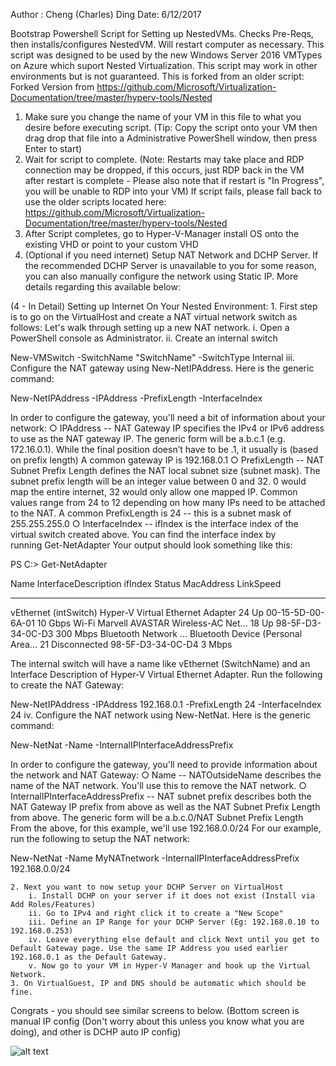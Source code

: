 Author     : Cheng (Charles) Ding
Date: 6/12/2017

Bootstrap Powershell Script for Setting up NestedVMs. Checks Pre-Reqs, then installs/configures NestedVM. Will restart computer as necessary. This script was designed to be used by the new Windows Server 2016 VMTypes on Azure which suport Nested Virtualization. This script may work in other environments but is not guaranteed. This is forked from an older script: Forked Version from https://github.com/Microsoft/Virtualization-Documentation/tree/master/hyperv-tools/Nested

1) Make sure you change the name of your VM in this file to what you desire before executing script. (Tip: Copy the script onto your VM then drag drop that file into a Administrative PowerShell window, then press Enter to start)
2) Wait for script to complete. (Note: Restarts may take place and RDP connection may be dropped, if this occurs, just RDP back in the VM after restart is complete - Please also note that if restart is "In Progress", you will be unable to RDP into your VM) If script fails, please fall back to use the older scripts located here: https://github.com/Microsoft/Virtualization-Documentation/tree/master/hyperv-tools/Nested
3) After Script completes, go to Hyper-V-Manager install OS onto the existing VHD or point to your custom VHD 
4) (Optional if you need internet) Setup NAT Network and DCHP Server. If the recommended DCHP Server is unavailable to you for some reason, you can also manually configure the network using Static IP. More details regarding this available below:


(4 - In Detail) Setting up Internet On Your Nested Environment:
	1. First step is to go on the VirtualHost and create a NAT virtual network switch as follows:
	Let's walk through setting up a new NAT network.
		i. Open a PowerShell console as Administrator.
		ii. Create an internal switch

New-VMSwitch -SwitchName "SwitchName" -SwitchType Internal
		iii. Configure the NAT gateway using New-NetIPAddress.
Here is the generic command:

New-NetIPAddress -IPAddress <NAT Gateway IP> -PrefixLength <NAT Subnet Prefix Length> -InterfaceIndex <ifIndex>

In order to configure the gateway, you'll need a bit of information about your network:
			○ IPAddress -- NAT Gateway IP specifies the IPv4 or IPv6 address to use as the NAT gateway IP.
The generic form will be a.b.c.1 (e.g. 172.16.0.1). While the final position doesn’t have to be .1, it usually is (based on prefix length)
A common gateway IP is 192.168.0.1
			○ PrefixLength -- NAT Subnet Prefix Length defines the NAT local subnet size (subnet mask). The subnet prefix length will be an integer value between 0 and 32.
0 would map the entire internet, 32 would only allow one mapped IP. Common values range from 24 to 12 depending on how many IPs need to be attached to the NAT.
A common PrefixLength is 24 -- this is a subnet mask of 255.255.255.0
			○ InterfaceIndex -- ifIndex is the interface index of the virtual switch created above.
You can find the interface index by running Get-NetAdapter
Your output should look something like this:

PS C:\> Get-NetAdapter

Name                  InterfaceDescription               ifIndex Status       MacAddress           LinkSpeed
----                  --------------------               ------- ------       ----------           ---------
vEthernet (intSwitch) Hyper-V Virtual Ethernet Adapter        24 Up           00-15-5D-00-6A-01      10 Gbps
Wi-Fi                 Marvell AVASTAR Wireless-AC Net...      18 Up           98-5F-D3-34-0C-D3     300 Mbps
Bluetooth Network ... Bluetooth Device (Personal Area...      21 Disconnected 98-5F-D3-34-0C-D4       3 Mbps

The internal switch will have a name like vEthernet (SwitchName) and an Interface Description of Hyper-V Virtual Ethernet Adapter.
Run the following to create the NAT Gateway:

New-NetIPAddress -IPAddress 192.168.0.1 -PrefixLength 24 -InterfaceIndex 24
		iv. Configure the NAT network using New-NetNat.
Here is the generic command:

New-NetNat -Name <NATOutsideName> -InternalIPInterfaceAddressPrefix <NAT subnet prefix>

In order to configure the gateway, you'll need to provide information about the network and NAT Gateway:
			○ Name -- NATOutsideName describes the name of the NAT network. You'll use this to remove the NAT network.
			○ InternalIPInterfaceAddressPrefix -- NAT subnet prefix describes both the NAT Gateway IP prefix from above as well as the NAT Subnet Prefix Length from above.
The generic form will be a.b.c.0/NAT Subnet Prefix Length
From the above, for this example, we'll use 192.168.0.0/24
For our example, run the following to setup the NAT network:

New-NetNat -Name MyNATnetwork -InternalIPInterfaceAddressPrefix 192.168.0.0/24
	
	2. Next you want to now setup your DCHP Server on VirtualHost
		i. Install DCHP on your server if it does not exist (Install via Add Roles/Features)
		ii. Go to IPv4 and right click it to create a "New Scope"
		iii. Define an IP Range for your DCHP Server (Eg: 192.168.0.10 to 192.168.0.253)
		iv. Leave everything else default and click Next until you get to Default Gateway page. Use the same IP Address you used earlier 192.168.0.1 as the Default Gateway.
		v. Now go to your VM in Hyper-V Manager and hook up the Virtual Network.
	3. On VirtualGuest, IP and DNS should be automatic which should be fine.
Congrats - you should see similar screens to below. (Bottom screen is manual IP config (Don't worry about this unless you know what you are doing), and other is DCHP auto IP config)

![alt text](https://github.com/charlieding/Virtualization-Documentation/blob/live/hyperv-tools/Nested/Screenshot%20Examples/StaticIPAssignments.PNG)
